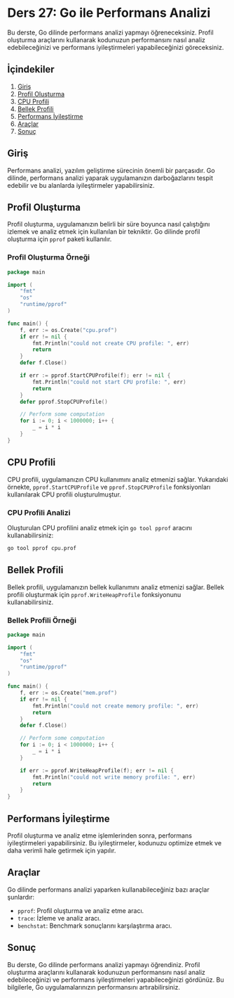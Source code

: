 # Ders 27: Go ile Performans Analizi

Bu derste, Go dilinde performans analizi yapmayı öğreneceksiniz. Profil oluşturma araçlarını kullanarak kodunuzun performansını nasıl analiz edebileceğinizi ve performans iyileştirmeleri yapabileceğinizi göreceksiniz.

## İçindekiler

1. [Giriş](#giriş)
2. [Profil Oluşturma](#profil-oluşturma)
3. [CPU Profili](#cpu-profili)
4. [Bellek Profili](#bellek-profili)
5. [Performans İyileştirme](#performans-iyileştirme)
6. [Araçlar](#araçlar)
7. [Sonuç](#sonuç)

## Giriş

Performans analizi, yazılım geliştirme sürecinin önemli bir parçasıdır. Go dilinde, performans analizi yaparak uygulamanızın darboğazlarını tespit edebilir ve bu alanlarda iyileştirmeler yapabilirsiniz.

## Profil Oluşturma

Profil oluşturma, uygulamanızın belirli bir süre boyunca nasıl çalıştığını izlemek ve analiz etmek için kullanılan bir tekniktir. Go dilinde profil oluşturma için `pprof` paketi kullanılır.

### Profil Oluşturma Örneği

```go
package main

import (
    "fmt"
    "os"
    "runtime/pprof"
)

func main() {
    f, err := os.Create("cpu.prof")
    if err != nil {
        fmt.Println("could not create CPU profile: ", err)
        return
    }
    defer f.Close()

    if err := pprof.StartCPUProfile(f); err != nil {
        fmt.Println("could not start CPU profile: ", err)
        return
    }
    defer pprof.StopCPUProfile()

    // Perform some computation
    for i := 0; i < 1000000; i++ {
        _ = i * i
    }
}
```

## CPU Profili

CPU profili, uygulamanızın CPU kullanımını analiz etmenizi sağlar. Yukarıdaki örnekte, `pprof.StartCPUProfile` ve `pprof.StopCPUProfile` fonksiyonları kullanılarak CPU profili oluşturulmuştur.

### CPU Profili Analizi

Oluşturulan CPU profilini analiz etmek için `go tool pprof` aracını kullanabilirsiniz:

```sh
go tool pprof cpu.prof
```

## Bellek Profili

Bellek profili, uygulamanızın bellek kullanımını analiz etmenizi sağlar. Bellek profili oluşturmak için `pprof.WriteHeapProfile` fonksiyonunu kullanabilirsiniz.

### Bellek Profili Örneği

```go
package main

import (
    "fmt"
    "os"
    "runtime/pprof"
)

func main() {
    f, err := os.Create("mem.prof")
    if err != nil {
        fmt.Println("could not create memory profile: ", err)
        return
    }
    defer f.Close()

    // Perform some computation
    for i := 0; i < 1000000; i++ {
        _ = i * i
    }

    if err := pprof.WriteHeapProfile(f); err != nil {
        fmt.Println("could not write memory profile: ", err)
        return
    }
}
```

## Performans İyileştirme

Profil oluşturma ve analiz etme işlemlerinden sonra, performans iyileştirmeleri yapabilirsiniz. Bu iyileştirmeler, kodunuzu optimize etmek ve daha verimli hale getirmek için yapılır.

## Araçlar

Go dilinde performans analizi yaparken kullanabileceğiniz bazı araçlar şunlardır:

- `pprof`: Profil oluşturma ve analiz etme aracı.
- `trace`: İzleme ve analiz aracı.
- `benchstat`: Benchmark sonuçlarını karşılaştırma aracı.

## Sonuç

Bu derste, Go dilinde performans analizi yapmayı öğrendiniz. Profil oluşturma araçlarını kullanarak kodunuzun performansını nasıl analiz edebileceğinizi ve performans iyileştirmeleri yapabileceğinizi gördünüz. Bu bilgilerle, Go uygulamalarınızın performansını artırabilirsiniz.
